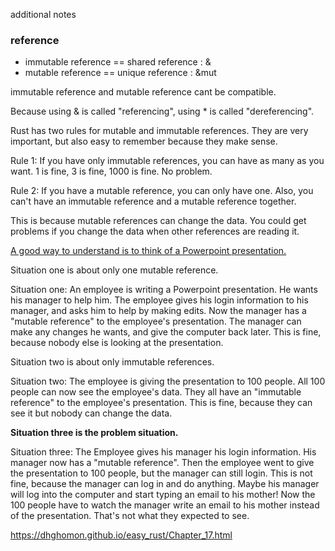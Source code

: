 additional notes

### reference

- immutable reference == shared reference : &
- mutable reference == unique reference : &mut

immutable reference and mutable reference cant be compatible.

<html>
Because using & is called "referencing", using * is called "dereferencing".

Rust has two rules for mutable and immutable references. They are very important, but also easy to remember because they make sense.

Rule 1: If you have only immutable references, you can have as many as you want. 1 is fine, 3 is fine, 1000 is fine. No problem.

Rule 2: If you have a mutable reference, you can only have one. Also, you can't have an immutable reference and a mutable reference together.

This is because mutable references can change the data. You could get problems if you change the data when other references are reading it.

<u>
A good way to understand is to think of a Powerpoint presentation.
</u>

Situation one is about only one mutable reference.

Situation one: An employee is writing a Powerpoint presentation. He wants his manager to help him. The employee gives his login information to his manager, and asks him to help by making edits. Now the manager has a "mutable reference" to the employee's presentation. The manager can make any changes he wants, and give the computer back later. This is fine, because nobody else is looking at the presentation.

Situation two is about only immutable references.

Situation two: The employee is giving the presentation to 100 people. All 100 people can now see the employee's data. They all have an "immutable reference" to the employee's presentation. This is fine, because they can see it but nobody can change the data.

<b>Situation three is the problem situation.</b>

Situation three: The Employee gives his manager his login information. His manager now has a "mutable reference". Then the employee went to give the presentation to 100 people, but the manager can still login. This is not fine, because the manager can log in and do anything. Maybe his manager will log into the computer and start typing an email to his mother! Now the 100 people have to watch the manager write an email to his mother instead of the presentation. That's not what they expected to see.

</html>

https://dhghomon.github.io/easy_rust/Chapter_17.html
